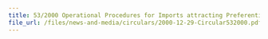 ```yaml
---
title: 53/2000 Operational Procedures for Imports attracting Preferential Tariff
file_url: /files/news-and-media/circulars/2000-12-29-Circular532000.pdf
---
```


